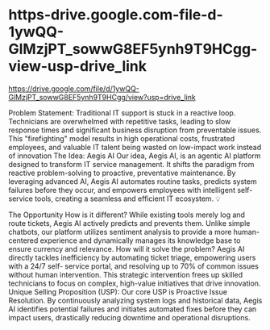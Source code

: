 # https-drive.google.com-file-d-1ywQQ-GlMzjPT_sowwG8EF5ynh9T9HCgg-view-usp-drive_link
https://drive.google.com/file/d/1ywQQ-GlMzjPT_sowwG8EF5ynh9T9HCgg/view?usp=drive_link

Problem Statement:
Traditional IT support is stuck in a reactive loop. Technicians are overwhelmed with repetitive tasks, leading to slow response times and
significant business disruption from preventable issues. This "firefighting" model results in high operational costs, frustrated employees,
and valuable IT talent being wasted on low-impact work instead of innovation
The Idea: Aegis AI
Our idea, Aegis AI, is an agentic AI platform designed to transform IT
service management. It shifts the paradigm from reactive problem-solving
to proactive, preventative maintenance. By leveraging advanced AI, Aegis
AI automates routine tasks, predicts system failures before they occur, and
empowers employees with intelligent self-service tools, creating a
seamless and efficient IT ecosystem. 💡

The Opportunity
How is it different?
While existing tools merely log and
route tickets, Aegis AI actively
predicts and prevents them. Unlike
simple chatbots, our platform utilizes
sentiment analysis to provide a more
human-centered experience and
dynamically manages its knowledge
base to ensure currency and
relevance.
How will it solve the problem?
Aegis AI directly tackles inefficiency
by automating ticket triage,
empowering users with a 24/7 self-
service portal, and resolving up to
70% of common issues without
human intervention. This strategic
intervention frees up skilled
technicians to focus on complex,
high-value initiatives that drive
innovation.
Unique Selling Proposition (USP):
Our core USP is Proactive Issue
Resolution. By continuously
analyzing system logs and historical
data, Aegis AI identifies potential
failures and initiates automated fixes
before they can impact users,
drastically reducing downtime and
operational disruptions.
